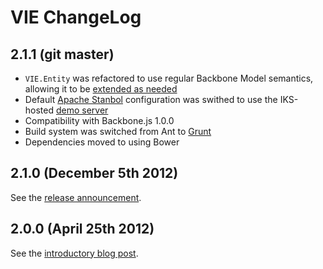 VIE ChangeLog
=============

## 2.1.1 (git master)

* `VIE.Entity` was refactored to use regular Backbone Model semantics, allowing it to be [extended as needed](https://groups.google.com/d/topic/viejs/Chg-sO7dw6s/discussion)
* Default [Apache Stanbol](http://stanbol.apache.org/) configuration was swithed to use the IKS-hosted [demo server](http://demo.iks-project.eu/stanbolfull)
* Compatibility with Backbone.js 1.0.0
* Build system was switched from Ant to [Grunt](http://gruntjs.com)
* Dependencies moved to using Bower

## 2.1.0 (December 5th 2012)

See the [release announcement](https://groups.google.com/d/topic/viejs/RYKfp0Fhuag/discussion).

## 2.0.0 (April 25th 2012)

See the [introductory blog post](http://blog.iks-project.eu/vie-towards-v2-0-update/).
